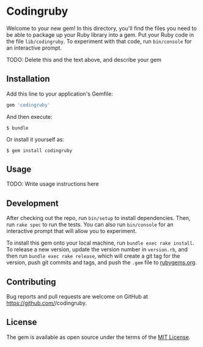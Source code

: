 # Codingruby

Welcome to your new gem! In this directory, you'll find the files you need to be able to package up your Ruby library into a gem. Put your Ruby code in the file `lib/codingruby`. To experiment with that code, run `bin/console` for an interactive prompt.

TODO: Delete this and the text above, and describe your gem

## Installation

Add this line to your application's Gemfile:

```ruby
gem 'codingruby'
```

And then execute:

    $ bundle

Or install it yourself as:

    $ gem install codingruby

## Usage

TODO: Write usage instructions here

## Development

After checking out the repo, run `bin/setup` to install dependencies. Then, run `rake spec` to run the tests. You can also run `bin/console` for an interactive prompt that will allow you to experiment.

To install this gem onto your local machine, run `bundle exec rake install`. To release a new version, update the version number in `version.rb`, and then run `bundle exec rake release`, which will create a git tag for the version, push git commits and tags, and push the `.gem` file to [rubygems.org](https://rubygems.org).

## Contributing

Bug reports and pull requests are welcome on GitHub at https://github.com/<github username>/codingruby.

## License

The gem is available as open source under the terms of the [MIT License](https://opensource.org/licenses/MIT).
